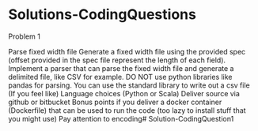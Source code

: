 # Solutions-CodingQuestions
Problem 1

Parse fixed width file
Generate a fixed width file using the provided spec (offset provided in the spec file represent the length of each field).
Implement a parser that can parse the fixed width file and generate a delimited file, like CSV for example.
DO NOT use python libraries like pandas for parsing. You can use the standard library to write out a csv file (If you feel like)
Language choices (Python or Scala)
Deliver source via github or bitbucket
Bonus points if you deliver a docker container (Dockerfile) that can be used to run the code (too lazy to install stuff that you might use)
Pay attention to encoding# Solution-CodingQuestion1

